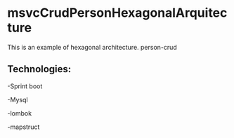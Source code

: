 # msvcCrudPersonHexagonalArquitecture
This is an example of hexagonal architecture.  person-crud

Technologies:
-
-Sprint boot

-Mysql

-lombok

-mapstruct
